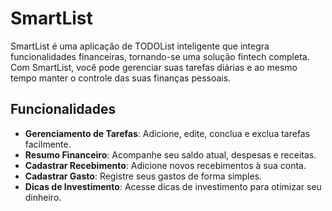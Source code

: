 # SmartList

SmartList é uma aplicação de TODOList inteligente que integra funcionalidades financeiras, tornando-se uma solução fintech completa. Com SmartList, você pode gerenciar suas tarefas diárias e ao mesmo tempo manter o controle das suas finanças pessoais.

## Funcionalidades

- **Gerenciamento de Tarefas**: Adicione, edite, conclua e exclua tarefas facilmente.
- **Resumo Financeiro**: Acompanhe seu saldo atual, despesas e receitas.
- **Cadastrar Recebimento**: Adicione novos recebimentos à sua conta.
- **Cadastrar Gasto**: Registre seus gastos de forma simples.
- **Dicas de Investimento**: Acesse dicas de investimento para otimizar seu dinheiro.
